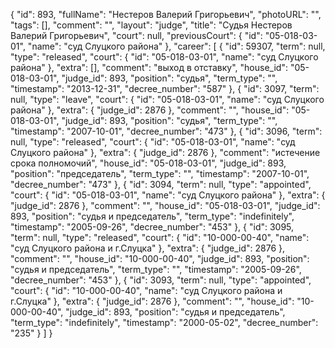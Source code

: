 {
    "id": 893,
    "fullName": "Нестеров Валерий Григорьевич",
    "photoURL": "",
    "tags": [],
    "comment": "",
    "layout": "judge",
    "title": "Судья Нестеров Валерий Григорьевич",
    "court": null,
    "previousCourt": {
        "id": "05-018-03-01",
        "name": "суд Слуцкого района"
    },
    "career": [
        {
            "id": 59307,
            "term": null,
            "type": "released",
            "court": {
                "id": "05-018-03-01",
                "name": "суд Слуцкого района"
            },
            "extra": [],
            "comment": "выход в отставку",
            "house_id": "05-018-03-01",
            "judge_id": 893,
            "position": "судья",
            "term_type": "",
            "timestamp": "2013-12-31",
            "decree_number": "587"
        },
        {
            "id": 3097,
            "term": null,
            "type": "leave",
            "court": {
                "id": "05-018-03-01",
                "name": "суд Слуцкого района"
            },
            "extra": {
                "judge_id": 2876
            },
            "comment": "",
            "house_id": "05-018-03-01",
            "judge_id": 893,
            "position": "судья",
            "term_type": "",
            "timestamp": "2007-10-01",
            "decree_number": "473"
        },
        {
            "id": 3096,
            "term": null,
            "type": "released",
            "court": {
                "id": "05-018-03-01",
                "name": "суд Слуцкого района"
            },
            "extra": {
                "judge_id": 2876
            },
            "comment": "истечение срока полномочий",
            "house_id": "05-018-03-01",
            "judge_id": 893,
            "position": "председатель",
            "term_type": "",
            "timestamp": "2007-10-01",
            "decree_number": "473"
        },
        {
            "id": 3094,
            "term": null,
            "type": "appointed",
            "court": {
                "id": "05-018-03-01",
                "name": "суд Слуцкого района"
            },
            "extra": {
                "judge_id": 2876
            },
            "comment": "",
            "house_id": "05-018-03-01",
            "judge_id": 893,
            "position": "судья и председатель",
            "term_type": "indefinitely",
            "timestamp": "2005-09-26",
            "decree_number": "453"
        },
        {
            "id": 3095,
            "term": null,
            "type": "released",
            "court": {
                "id": "10-000-00-40",
                "name": "суд Слуцкого района и г.Слуцка"
            },
            "extra": {
                "judge_id": 2876
            },
            "comment": "",
            "house_id": "10-000-00-40",
            "judge_id": 893,
            "position": "судья и председатель",
            "term_type": "",
            "timestamp": "2005-09-26",
            "decree_number": "453"
        },
        {
            "id": 3093,
            "term": null,
            "type": "appointed",
            "court": {
                "id": "10-000-00-40",
                "name": "суд Слуцкого района и г.Слуцка"
            },
            "extra": {
                "judge_id": 2876
            },
            "comment": "",
            "house_id": "10-000-00-40",
            "judge_id": 893,
            "position": "судья и председатель",
            "term_type": "indefinitely",
            "timestamp": "2000-05-02",
            "decree_number": "235"
        }
    ]
}